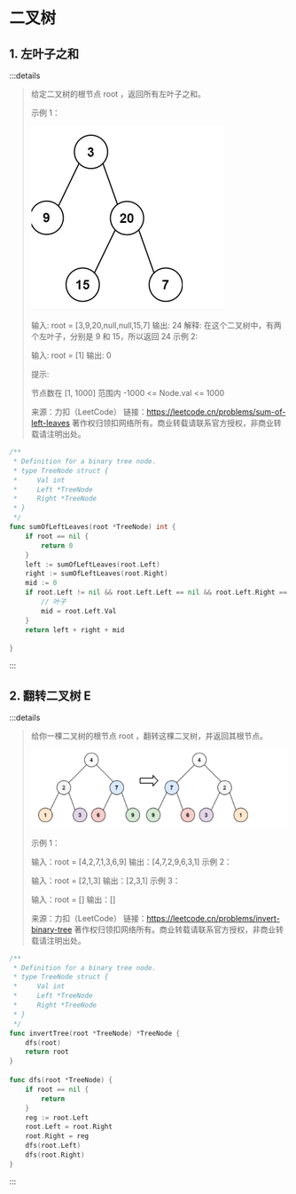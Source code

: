 # 二叉树

## 1. 左叶子之和

:::details

> 给定二叉树的根节点 root ，返回所有左叶子之和。
>
>  
>
> 示例 1：
>
> ![image-20220516000757927](./pics/binaryTree/image-20220516000757927.png)
>
> 输入: root = [3,9,20,null,null,15,7] 
> 输出: 24 
> 解释: 在这个二叉树中，有两个左叶子，分别是 9 和 15，所以返回 24
> 示例 2:
>
> 输入: root = [1]
> 输出: 0
>
>
> 提示:
>
> 节点数在 [1, 1000] 范围内
> -1000 <= Node.val <= 1000
>
> 来源：力扣（LeetCode）
> 链接：https://leetcode.cn/problems/sum-of-left-leaves
> 著作权归领扣网络所有。商业转载请联系官方授权，非商业转载请注明出处。



```go
/**
 * Definition for a binary tree node.
 * type TreeNode struct {
 *     Val int
 *     Left *TreeNode
 *     Right *TreeNode
 * }
 */
func sumOfLeftLeaves(root *TreeNode) int {
    if root == nil {
        return 0
    }
    left := sumOfLeftLeaves(root.Left)
    right := sumOfLeftLeaves(root.Right)
    mid := 0
    if root.Left != nil && root.Left.Left == nil && root.Left.Right == nil  {
        // 叶子
        mid = root.Left.Val
    } 
    return left + right + mid

}


```



:::



## 2. 翻转二叉树 E

:::details

> 给你一棵二叉树的根节点 root ，翻转这棵二叉树，并返回其根节点。
>
>  ![image-20220517000107288](./pics/binaryTree/image-20220517000107288.png)
>
> 示例 1：
>
> 
>
> 输入：root = [4,2,7,1,3,6,9]
> 输出：[4,7,2,9,6,3,1]
> 示例 2：
>
> 
>
> 输入：root = [2,1,3]
> 输出：[2,3,1]
> 示例 3：
>
> 输入：root = []
> 输出：[]
>
> 来源：力扣（LeetCode）
> 链接：https://leetcode.cn/problems/invert-binary-tree
> 著作权归领扣网络所有。商业转载请联系官方授权，非商业转载请注明出处。



```go
/**
 * Definition for a binary tree node.
 * type TreeNode struct {
 *     Val int
 *     Left *TreeNode
 *     Right *TreeNode
 * }
 */
func invertTree(root *TreeNode) *TreeNode {
    dfs(root)
    return root
}

func dfs(root *TreeNode) {
    if root == nil {
        return 
    }
    reg := root.Left
    root.Left = root.Right
    root.Right = reg
    dfs(root.Left)
    dfs(root.Right)
}
```





:::